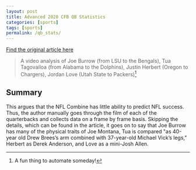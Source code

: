 ```yaml
---
layout: post
title: Advanced 2020 CFB QB Statistics
categories: [sports]
tags: [sports]
permalink: /qb_stats/
---
```


[Find the original article here](https://medium.com/@thetim_dix/nfl-draft-how-strong-is-joe-burrows-arm-b69abd897399)

> A video analysis of Joe Burrow (from LSU to the Bengals), Tua Tagovailoa (from Alabama to the Dolphins), Justin Herbert (Oregon to Chargers), Jordan Love (Utah State to Packers)[^1]

## Summary
This argues that the NFL Combine has little ability to predict NFL success. Thus, the author manually goes through the film of each of the quarterbacks and collects data on a frame by frame basis. Skipping the details, which can be found in the article, it goes on to say that Joe Burrow has many of the physical traits of Joe Montana, Tua is compared "as 40-year old Drew Brees’s arm combined with 37-year-old Michael Vick’s legs," Herbert as Derek Anderson, and Love as a mini-Josh Allen.

[^1]: A fun thing to automate someday!